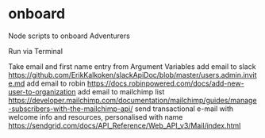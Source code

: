 # onboard
Node scripts to onboard Adventurers

Run via Terminal

Take email and first name entry from Argument Variables
    add email to slack
       https://github.com/ErikKalkoken/slackApiDoc/blob/master/users.admin.invite.md
    add email to robin
       https://docs.robinpowered.com/docs/add-new-user-to-organization
    add email to mailchimp list
       https://developer.mailchimp.com/documentation/mailchimp/guides/manage-subscribers-with-the-mailchimp-api/
    send transactional e-mail with welcome info and resources, personalised with name
       https://sendgrid.com/docs/API_Reference/Web_API_v3/Mail/index.html
